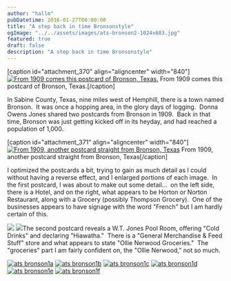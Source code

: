 ```yaml
---
author: "hallm"
pubDatetime: 2016-01-27T00:00:00
title: "A step back in time Bronsonstyle"
ogImage: "../../assets/images/ats-bronson2-1024x683.jpg"
featured: true
draft: false
description: "A step back in time Bronsonstyle"
---
```


\[caption id="attachment\_370" align="aligncenter" width="840"\][![From 1909 comes this postcard of Bronson, Texas.](images/ats-bronson2-1024x683.jpg)](https://allthingssabine.com/wp-content/uploads/2016/01/ats-bronson2.jpg) From 1909 comes this postcard of Bronson, Texas.\[/caption\]

In Sabine County, Texas, nine miles west of Hemphill, there is a town named Bronson.  It was once a hopping area, in the glory days of logging.  Donna Owens Jones shared two postcards from Bronson in 1909.  Back in that time, Bronson was just getting kicked off in its heyday, and had reached a population of 1,000.

<!--more-->

\[caption id="attachment\_371" align="aligncenter" width="840"\][![From 1909, another postcard straight from Bronson, Texas](images/ats-bronson1-1024x631.jpg)](https://allthingssabine.com/wp-content/uploads/2016/01/ats-bronson1.jpg) From 1909, another postcard straight from Bronson, Texas\[/caption\]

I optimized the postcards a bit, trying to gain as much detail as I could without having a reverse effect, and I enlarged portions of each image.  In the first postcard, I was about to make out some detail...  on the left side, there is a Hotel, and on the right, what appears to be Horton or Norton Restaurant, along with a Grocery (possibly Thompson Grocery).  One of the businesses appears to have signage with the word "French" but I am hardly certain of this.

[![](images/ats-bronson2a.jpg)](https://allthingssabine.com/wp-content/uploads/2016/01/ats-bronson2a.jpg) [![](images/ats-bronson2b-1024x781.jpg)](https://allthingssabine.com/wp-content/uploads/2016/01/ats-bronson2b.jpg)The second postcard reveals a W.T. Jones Pool Room, offering "Cold Drinks" and declaring "Hiawatha."  There is a "General Merchandise & Feed Stuff" store and what appears to state "Ollie Nerwood Groceries."  The "groceries" part I am fairly confident on, the "Ollie Nerwood," not so much.

[![ats bronson1a](images/ats-bronson1a.jpg)](https://allthingssabine.com/wp-content/uploads/2016/01/ats-bronson1a.jpg) [![ats bronson1b](images/ats-bronson1b.jpg)](https://allthingssabine.com/wp-content/uploads/2016/01/ats-bronson1b.jpg) [![ats bronson1c](images/ats-bronson1c.jpg)](https://allthingssabine.com/wp-content/uploads/2016/01/ats-bronson1c.jpg) [![ats bronson1d](images/ats-bronson1d.jpg)](https://allthingssabine.com/wp-content/uploads/2016/01/ats-bronson1d.jpg) [![ats bronson1e](images/ats-bronson1e.jpg)](https://allthingssabine.com/wp-content/uploads/2016/01/ats-bronson1e.jpg) [![ats bronson1f](images/ats-bronson1f.jpg)](https://allthingssabine.com/wp-content/uploads/2016/01/ats-bronson1f.jpg)
